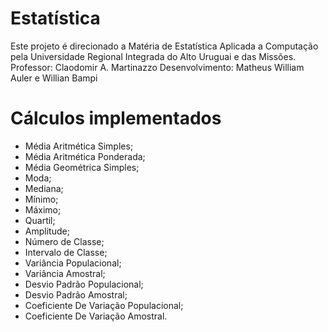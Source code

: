 # Estatística
Este projeto é direcionado a Matéria de Estatística Aplicada a Computação pela Universidade Regional Integrada do Alto Uruguai e das Missões.
Professor: Claodomir A. Martinazzo
Desenvolvimento: Matheus William Auler e Willian Bampi

# Cálculos implementados
- Média Aritmética Simples;
- Média Aritmética Ponderada;
- Média Geométrica Simples;
- Moda;
- Mediana;
- Mínimo;
- Máximo;
- Quartil;
- Amplitude;
- Número de Classe;
- Intervalo de Classe;
- Variância Populacional;
- Variância Amostral;
- Desvio Padrão Populacional;
- Desvio Padrão Amostral;
- Coeficiente De Variação Populacional;
- Coeficiente De Variação Amostral.